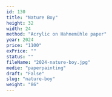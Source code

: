 ```yaml
---
id: 130
title: "Nature Boy"
height: 32
width: 24
method: "Acrylic on Hahnemühle paper"
year: 2024
price: "1100"
exPrice: ""
status: ""
fileName: "2024-nature-boy.jpg"
medie: "paperpainting"
draft: "False"
slug: "nature-boy"
weight: "86"
---
```

